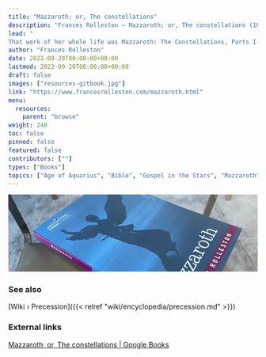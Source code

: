 ```yaml
---
title: "Mazzaroth; or, The constellations"
description: "Frances Rolleston — Mazzaroth; or, The constellations (1862)"
lead: "
That work of her whole life was Mazzaroth: The Constellations, Parts I-IV, Including Mizraim: Astronomy of Egypt. Her theory and discoveries that the signs and constellations were designed to represent Messiah according to the prophecy in Genesis 3:15, that the Seed of the woman would crush the serpent. The outline was constructed in her youth, but a 20 to 30 year hiatus preceded the writing, which was revised, corrected, and arranged late in life. Mazzaroth was published in bits and parts during her lifetime, and as a whole a year after her death. But was it finished? Would she ever have finished? In the last letter she ever wrote, she enthused over new discoveries from her Egyptian planisphere, and stated that there was much yet to be found. Thus Frances fulfilled the wish she had written in her common-place book at about age 24: “Heaven defend me from an old age of novels."
author: "Frances Rolleston"
date: 2022-09-20T00:00:00+00:00
lastmod: 2022-09-20T00:00:00+00:00
draft: false
images: ["resources-gitbook.jpg"]
link: "https://www.francesrolleston.com/mazzaroth.html"
menu:
  resources:
    parent: "browse"
weight: 240
toc: false
pinned: false
featured: false
contributors: [""]
types: ["Books"]
topics: ["Age of Aquarius", "Bible", "Gospel in the Stars", "Mazzaroth", "Precession"]
---
```


![Image](images/mazzaroth-rolleston-book.jpg "Mazzaroth; or, The Constellations — Frances Rolleston")

### See also

[Wiki › Precession]({{< relref "wiki/encyclopedia/precession.md" >}})</br>

### External links

[Mazzaroth; or, The constellations | Google Books](https://books.google.ch/books/about/Mazzaroth_or_The_constellations_by_F_Rol.html?id=hTABAAAAQAAJ)</br>

